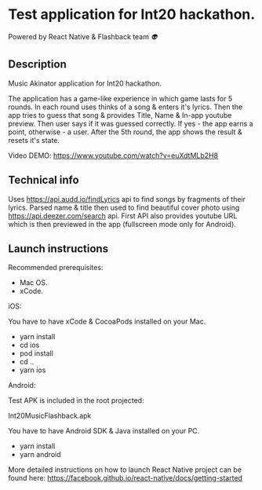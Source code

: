 # Test application for Int20 hackathon.
Powered by React Native & Flashback team *👽*

## Description

Music Akinator application for Int20 hackathon.

The application has a game-like experience in which game lasts for 5 rounds.
In each round uses thinks of a song & enters it's lyrics. Then the app tries to guess that song & provides Title, Name & In-app youtube preview.
Then user says if it was guessed correctly. If yes - the app earns a point, otherwise - a user.
After the 5th round, the app shows the result & resets it's state.
  
Video DEMO: https://www.youtube.com/watch?v=euXdtMLb2H8

## Technical info 
Uses https://api.audd.io/findLyrics api to find songs by fragments of their lyrics.
Parsed name & title then used to find beautiful cover photo using https://api.deezer.com/search api.
First API also provides youtube URL which is then previewed in the app (fullscreen mode only for Android). 
  
  
## Launch instructions
Recommended prerequisites:
- Mac OS.
- xCode.

iOS:

You have to have xCode & CocoaPods installed on your Mac.
- yarn install
- cd ios
- pod install
- cd ..
- yarn ios

Android:

Test APK is included in the root projected:


Int20MusicFlashback.apk

You have to have Android SDK & Java installed on your PC.
- yarn install
- yarn android

More detailed instructions on how to launch React Native project can be found here: https://facebook.github.io/react-native/docs/getting-started 
